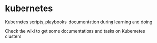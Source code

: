# kubernetes
Kubernetes scripts, playbooks, documentation during learning and doing

Check the wiki to get some documentations and tasks on Kubernetes clusters
